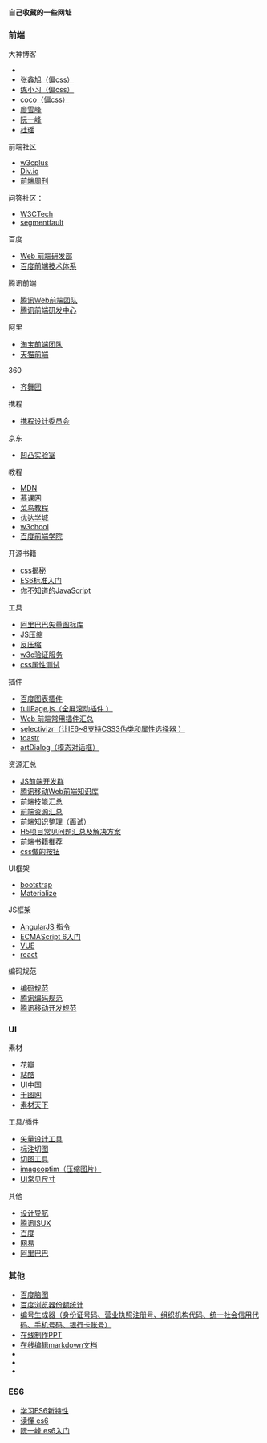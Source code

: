 
#### 自己收藏的一些网址 

### 前端

大神博客
* []()
* [张鑫旭（偏css）](http://www.zhangxinxu.com/)
* [练小习（偏css）](https://www.chengrang.com/)
* [coco（偏css）](http://www.cnblogs.com/coco1s/)
* [廖雪峰](http://www.liaoxuefeng.com/)
* [阮一峰](http://www.ruanyifeng.com/)
* [杜瑶](http://www.doyoe.com/)

前端社区
* [w3cplus](http://www.w3cplus.com/)
* [Div.io](http://div.io/)
* [前端周刊](http://www.feweekly.com/)

问答社区：
* [W3CTech](https://www.w3ctech.com/)
* [segmentfault](https://segmentfault.com/)

百度
* [Web 前端研发部](http://fex.baidu.com/)
* [百度前端技术体系](http://efe.baidu.com/)

腾讯前端
* [腾讯Web前端团队](http://www.alloyteam.com/)
* [腾讯前端研发中心](http://qqfe.org/)

阿里
* [淘宝前端团队](http://taobaofed.org/)
* [天猫前端](http://tmallfe.github.io/)

360
* [齐舞团](https://75team.com/)

携程
* [携程设计委员会](http://ued.ctrip.com/blog/)

京东
* [凹凸实验室](https://aotu.io/)

教程
* [MDN](https://developer.mozilla.org/zh-CN/)
* [慕课网](http://www.imooc.com/)
* [菜鸟教程](http://www.runoob.com/)
* [优达学城](http://cn.udacity.com/)
* [w3chool](http://www.w3school.com.cn/)
* [百度前端学院](http://ife.baidu.com/)

开源书籍
* [css揭秘](https://github.com/cssmagic/CSS-Secrets)
* [ES6标准入门](http://es6.ruanyifeng.com/)
* [你不知道的JavaScript](https://github.com/JoeHetfield/You-Dont-Know-JS)

工具

* [阿里巴巴矢量图标库](http://www.iconfont.cn/)
* [JS压缩](http://dean.edwards.name/packer/)
* [反压缩](http://jsbeautifier.org/)
* [w3c验证服务](http://jigsaw.w3.org/css-validator/)
* [css属性测试](http://caniuse.com/)

插件

* [百度图表插件](http://echarts.baidu.com/)
* [fullPage.js（全屏滚动插件 ）](https://github.com/alvarotrigo/fullPage.js)
* [Web 前端常用插件汇总](https://github.com/iamjoel/front-end-plugins)
* [selectivizr（让IE6~8支持CSS3伪类和属性选择器 ）](https://github.com/keithclark/selectivizr)
* [toastr](https://github.com/CodeSeven/toastr)
* [artDialog（模态对话框）](https://github.com/aui/artDialog)

资源汇总

* [JS前端开发群](http://www.kancloud.cn/jikeytang/qq/87646)
* [腾讯移动Web前端知识库](https://github.com/AlloyTeam/Mars)
* [前端技能汇总](https://github.com/JacksonTian/fks)
* [前端资源汇总](https://github.com/helloqingfeng/Awsome-Front-End-learning-resource)
* [前端知识整理（面试）](https://github.com/markyun/My-blog/tree/master/Front-end-Developer-Questions/Questions-and-Answers)
* [H5项目常见问题汇总及解决方案](https://github.com/FrontEndZQ/HTML5-FAQ)
* [前端书籍推荐](https://github.com/jobbole/awesome-web-dev-books)
* [css做的按钮](http://simurai.com/archive/buttons/)

UI框架

* [bootstrap](http://v3.bootcss.com/css/)
* [Materialize](http://www.materialscss.com/)

JS框架

* [AngularJS 指令](http://www.runoob.com/angularjs/angularjs-reference.html)
* [ECMAScript 6入门](http://es6.ruanyifeng.com/)
* [VUE](http://cn.vuejs.org/)
* [react](http://react-china.org/)

编码规范

* [编码规范](http://codeguide.bootcss.com/)
* [腾讯编码规范](http://alloyteam.github.io/CodeGuide/)
* [腾讯移动开发规范](http://alloyteam.github.io/Spirit/modules/Standard/index.html#font)

### UI

素材

* [花瓣](http://huaban.com/)
* [站酷](http://www.zcool.com.cn/)
* [UI中国](http://www.ui.cn/)
* [千图网](http://www.58pic.com/)
* [素材天下](http://www.sucaitianxia.com/)

工具/插件

* [矢量设计工具](http://www.sketchcn.com/)
* [标注切图](http://www.fancynode.com.cn/pxcook/home)
* [切图工具](http://www.cutterman.cn/)
* [imageoptim（压缩图片）](https://imageoptim.com/mac)
* [UI常见尺寸](http://chicun.jammy.cc/)

其他

* [设计导航](http://hao.shejidaren.com/) 
* [腾讯ISUX](https://isux.tencent.com/)
* [百度](http://uxc.baidu.com/)
* [网易](http://uedc.163.com/)
* [阿里巴巴](http://www.aliued.cn/)

### 其他

* [百度脑图](http://naotu.baidu.com/home)
* [百度浏览器份额统计](http://tongji.baidu.com/data/browser)
* [编号生成器（身份证号码、营业执照注册号、组织机构代码、统一社会信用代码、手机号码、银行卡账号）](http://xatom.coding.me/generator/)
* [在线制作PPT](http://www.ipresst.com/)
* [在线编辑markdown文档](http://mahua.jser.me/)
* []()
* []()
* []()

### ES6
* [学习ES6新特性](http://www.cnblogs.com/ziyunfei/)
* [读懂 es6](https://leanpub.com/understandinges6)
* [阮一峰 es6入门](http://es6.ruanyifeng.com/)
